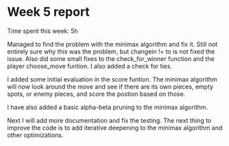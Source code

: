 # Week 5 report

Time spent this week: 5h

Managed to find the problem with the minimax algorithm and fix it. Still not entirely sure why this was the problem, but changein != to is not fixed the issue. Also did some small fixes to the check_for_winner function and the player choose_move funtion. I also added a check for ties.

I added some initial evaluation in the score funtion. The minimax algorithm will now look around the move and see if there are its own pieces, empty spots, or enemy pieces, and score the postion based on those. 

I have also added a basic alpha-beta pruning to the minimax algorithm.

Next I will add more documentation and fix the testing. The next thing to improve the code is to add iterative deepening to the minimax algorithm and other optimizations.

